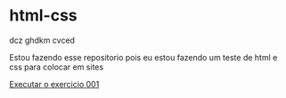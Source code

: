# html-css
 dcz ghdkm cvced

Estou fazendo esse repositorio pois eu estou fazendo um teste de html e css para colocar em sites

<a href="https://codigo404q.github.io/html-css/exercicios/ex001/index.html">Executar o exercicio 001</a>